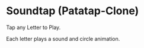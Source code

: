 # Soundtap (Patatap-Clone)

Tap any Letter to Play.

Each letter plays a sound and circle animation.
